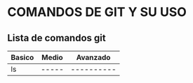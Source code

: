 COMANDOS DE GIT Y SU USO
========================
Lista de comandos git
----------------------


| Basico | Medio | Avanzado |
| ------ | ----- | -------- |
| ls | ----- | ----------    |
   